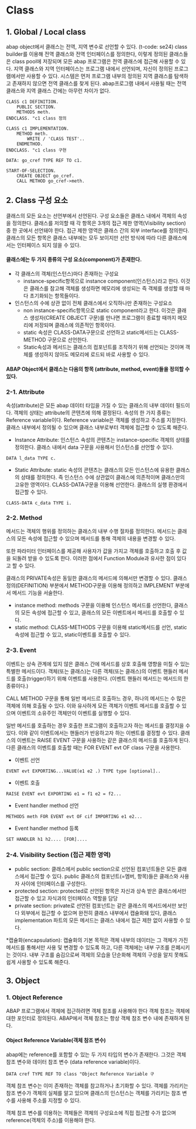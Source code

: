# Class

## 1. Global / Local class

abap object에서 클래스는 전역, 지역 변수로 선언할 수 있다. \(t-code: se24\) class builder를 이용해 전역 클래스와 전역 인터페이스를 정의한다, 이렇게 정의된 클래스들은 class pool에 저장되며 모든 abap 프로그램은 전역 클래스에 접근해 사용할 수 있다. 지역 클래스와 지역 인터페이스는 프로그램 내에서 선언되며, 자신이 정의된 프로그램에서만 사용할 수 있다. 시스템은 먼저 프로그램 내부의 정의된 지역 클래스를 탐색하고 존재하지 않으면 전역 클래스를 찾게 된다. abap프로그램 내에서 사용될 때는 전역 클래스와 지역 클래스 간에는 아무런 차이가 없다. 

```text
CLASS c1 DEFINITION.
    PUBLIC SECTION.
    METHODS meth.
ENDCLASS. "c1 class 정의

CLASS c1 IMPLEMENTATION.
    METHOD meth.
        WRITE / 'CLASS TEST'..
    ENDMETHOD.
ENDCLASS. "c1 class 구현

DATA: go_cref TYPE REF TO c1. 

START-OF-SELECTION.
    CREATE OBJECT go_cref.
    CALL METHOD go_cref->meth.
```

## 2. Class 구성 요소

클래스의 모든 요소는 선언부에서 선언된다. 구성 요소들은 클래스 내에서 객체의 속성을 정의한다. 클래스를 저의할 때 각 항목은 3개의 접근 제한 영역\(Visibility section\) 중 한 곳에서 선언돼야 한다. 접근 제한 영역은 클래스 간의 외부 interface를 정의한다. 클래스의 모든 항목은 클래스 내부에는 모두 보이지만 선언 방식에 따라 다른 클래스에서는 인터페이스 되지 않을 수 있다. 

#### 클래스에는 두 가지 종류의 구성 요소\(component\)가 존재한다.

* 각 클래스의 객체\(인스턴스\)마다 존재하는 구성요
  * instance-specific항목으로 instance component\(인스턴스\)라고 한다. 이것은 클래스를 참고해 객체를 생성하면 메모리에 생성되는 즉 객체를 생성할 때 마다 초기화되는 항목들이다.
* 인스턴스의 수에 상관 없이 전체 클래스에서 오직하나만 존재하는  구성요소
  * non instance-specific항목으로 static component라고 한다. 이것은 클래스 생성자\(CREATE OBJECT 구문\)를 만나면 프로그램이 종료할 때까지 메모리에 저장되며 클래스에 의존적인 항목이다. 
  * static 속성은 CLASS-DATA구문으로 선언하고 static메서드는 CLASS-METHOD 구문으로 선언한다. 
  * Static속성과 메서드는 클래스의 컴포넌트를 조작하기 위해 선언되는 것이며 객체를 생성하지 않아도 메모리에 로드되 바로 사용할 수 있다. 

#### ABAP Object에서 클래스는 다음의 항목 \(attribute, method, event\)들을 정의할 수 있다.

### 2-1. Attribute

속성\(attribute\)은 모든 abap 데이터 타입을 가질 수 있는 클래스의 내부 데이터 필드이다. 객체의 상태는 attribute의 콘텐츠에 의해 결정된다. 속성의 한 가지 종류는 Reference variable이다. Reference variable은 객체를 생성하고 주소를 지정한다. 클래스 내부에서 정의될 수 있으며 클래스 내부로부터 객체에 접근할 수 있도록 해준다.

* Instance Attribute: 인스턴스 속성의  콘텐츠는 instance-specific 객체의 상태를 정의한다. 클래스 내에서 data 구문을 사용해서 인스턴스를 선언할 수 있다.

```text
DATA l_data TYPE c.
```

* Static Attribute: static 속성의 콘텐츠는 클래스의 모든 인스턴스에 유용한 클래스의 상태를 정의한다. 즉 인스턴스 수에 상관없이 클래스에 의존적이며 클래스만의 고유한 영역이다. CLASS-DATA구문을 이용해 선언한다. 클래스의 실행 환경에서 접근할 수 있다.

```text
CLASS-DATA c_data TYPE i.
```

### 

### 2-2. Method

메서드는 객체의 행위를 정의하는 클래스의 내부 수행 절차를 정의한다. 메서드는 클래스의 모든 속성에 접근할 수 있으며 메서드를 통해 객체의 내용을 변경할 수 있다. 

또한 파라미터 인터페이스를 제공해 사용자가 값을 가지고 객체를 호출하고 호출 후 값을 되돌려 받을 수 있도록 한다. 이러한 점에서 Function Module과 유사한 점이 있다고 할 수 있다.

클래스의 PRIVATE속성은 동일한 클래스의 메서드에 의해서만 변경할 수 있다. 클래스 정의\(DEFINITION\) 부분에서 METHOD구문을 이용해 정의하고 IMPLEMENT 부분에서 메서드 기능을 서술한다.

* instance method: methods 구문을 이용해 인스턴스 메서드를 선언한다, 클래스의 모든 속성에 접근할 수 있고, 클래스의 모든 이벤트에서 메서드를 호출할 수 있다.
* static method: CLASS-METHODS 구문을 이용해 static메서드를 선언, static 속성에 접근할 수 있고, static이벤트를 호출할 수 있다.

### 2-3. Event

이벤트는 상속 관계에 있지 않은 클래스 간에 메서드를 상호 호출해 영향을 미칠 수 있는 특별한 메서드이다. 객체\(또는 클래스\)는 다른 객체\(또는 클래스\)의 이벤트 핸들러 메서드를 호출\(trigger\)하기 위해 이벤트를 사용한다. \(이벤트 핸들러 메서드는 메서드의 한 종류이다.\) 

CALL METHOD 구문을 통해 일반 메서드르 호출하느 경우, 하나의 메서드는 수 많은 객체에 의해 호출될 수 있다. 이와 유사하게 모든 객체가 이벤트 메서드를 호출할 수 있으며 이벤트의 소유주인 객체만이 이벤트를 실행할 수 있다. 

일반 메서드를 호출하는 경우 호출한 프로그램이 호출하고자 하는 메서드를 결정지을 수 있다. 이와 같이 이벤트에서는 핸들러가 반응하고자 하는 이벤트를 결정할 수 있다. 클래스의 이벤트는 RAISE EVENT 구문을 사용하는 같은 클래스의 메서드를 호출하게 된다. 다른 클래스의 이벤트를 호출할 때는 FOR EVENT evt OF class 구문을 사용한다. 

* 이벤트 선언

```text
EVENT evt EXPORTING...VALUE(e1 e2 .) TYPE type [optional]..

```

* 이벤트 호출

```text
RAISE EVENT evt EXPORTING e1 = f1 e2 = f2...
```

* Event handler method 선언

```text
METHODS meth FOR EVENT evt OF cif IMPORTING e1 e2...
```

* Event handler method 등록

```text
SET HANDLER h1 h2.... [FOR]....
```

### 2-4. Visibility Section \(접근 제한 영역\)

* public section: 클래스에서 public section으로 선언된 컴포넌트들은 모든 클래스에서 접근할 수 있다. public 클래스의 컴포넌트\(=멤버, 항목\)들은 클래스와 사용자 사이에 인터페이스를 구성한다.
* protected section: protected로 선언된 항목은 자신과 상속 받은 클래스에서만 접근할 수 있고 자식과의 인터페이스 역할을 담당
* private section: private로 선언된 컴포넌트는 같은 클래스의 메서드에서만 보인다 외부에서 접근할 수 없으며 완전히 클래스 내부에서 캡슐화돼 있다, 클래스 implementation 파트의 모든 메서드는 클래스 내에서 접근 제한 없이 사용할 수 있다.

\*캡슐화\(encapsulation\): 캡슐화의 기본 목적은 객체 내부의 데이터는 그 객체가 가진 메서드를 통해서만 사용 및 변경할 수 있도록 하고, 다른 객체에는 내부 구조를 은폐시키는 것이다. 내부 구조를 숨김으로써 객체의 모습을 단순화해 객체의 구성을 알지 못해도 쉽게 사용할 수 있도록 해준다.

## 3. Object

### 1.  Object Reference 

ABAP 프로그램에서 객체에 접근하려면 객체 참조를 사용해야 한다 객체 참조는 객체에 대한 포인터로 정의된다. ABAP에서 객체 참조는 항상 객체 참조 변수 내에 존재하게 된다. 

#### Object Reference Variable\(객체 참조 변수\)

abap에는 reference를 포함할 수 있는 두 가지 타입의 변수가 존재한다. 그것은 객체 참조 변수와 데이터 참조 변수 \(data reference variable\)이다.  

```text
DATA cref TYPE REF TO class "Object Reference Variable 구
```

객체 참조 변수는 이미 존재하는 객체를 참고하거나 초기화할 수 있다. 객체를 가리키는 참조 변수가 객체의 실체를 알고 있으며 클래스의 인스턴스는 객체를 가리키는 참조 변수를 사용해 주소를 지정할 수 있다. 

객체 참조 변수를 이용하는 객체들은 객체의 구성요소에 직접 접근할 수가 없으며 reference\(객체의 주소\)를 이용해야 한다.

